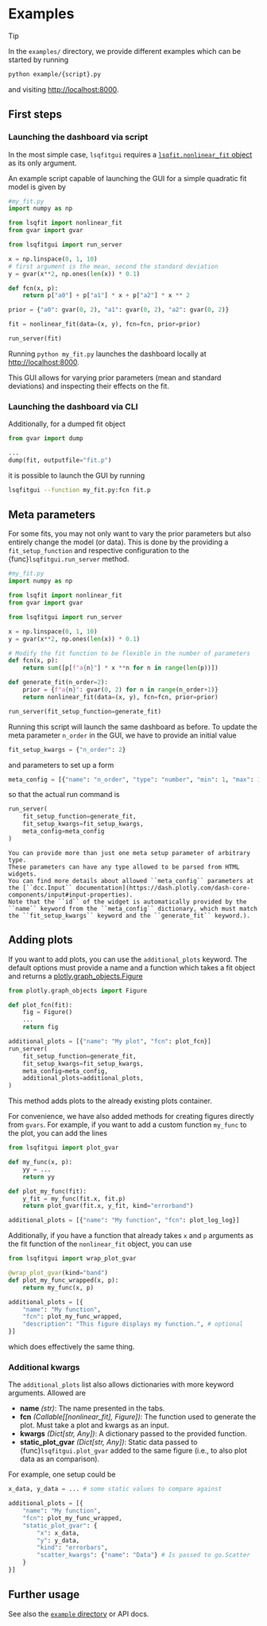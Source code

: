 # Examples

<div class="admonition tip">
<p class="admonition-title">Tip</p>

In the `examples/` directory, we provide different examples which can be started by running

```bash
python example/{script}.py
```

and visiting <http://localhost:8000>.

</div>

## First steps

### Launching the dashboard via script

In the most simple case, `lsqfitgui` requires a [`lsqfit.nonlinear_fit` object](https://lsqfit.readthedocs.io/en/latest/lsqfit.html#nonlinear-fit-objects) as its only argument.

An example script capable of launching the GUI for a simple quadratic fit model is given by
```python
#my_fit.py
import numpy as np

from lsqfit import nonlinear_fit
from gvar import gvar

from lsqfitgui import run_server

x = np.linspace(0, 1, 10)
# first argument is the mean, second the standard deviation
y = gvar(x**2, np.ones(len(x)) * 0.1)

def fcn(x, p):
    return p["a0"] + p["a1"] * x + p["a2"] * x ** 2

prior = {"a0": gvar(0, 2), "a1": gvar(0, 2), "a2": gvar(0, 2)}

fit = nonlinear_fit(data=(x, y), fcn=fcn, prior=prior)

run_server(fit)
```
Running `python my_fit.py` launches the dashboard locally at <http://localhost:8000>.

This GUI allows for varying prior parameters (mean and standard deviations) and inspecting their effects on the fit.

### Launching the dashboard via CLI

Additionally, for a dumped fit object
```python
from gvar import dump

...
dump(fit, outputfile="fit.p")
```
it is possible to launch the GUI by running
```bash
lsqfitgui --function my_fit.py:fcn fit.p
```

## Meta parameters

For some fits, you may not only want to vary the prior parameters but also entirely change the model (or data).
This is done by the providing a `fit_setup_function` and respective configuration to the {func}`lsqfitgui.run_server` method.

```python
#my_fit.py
import numpy as np

from lsqfit import nonlinear_fit
from gvar import gvar

from lsqfitgui import run_server

x = np.linspace(0, 1, 10)
y = gvar(x**2, np.ones(len(x)) * 0.1)

# Modify the fit function to be flexible in the number of parameters
def fcn(x, p):
    return sum([p[f"a{n}"] * x **n for n in range(len(p))])

def generate_fit(n_order=2):
    prior = {f"a{n}": gvar(0, 2) for n in range(n_order+1)}
    return nonlinear_fit(data=(x, y), fcn=fcn, prior=prior)

run_server(fit_setup_function=generate_fit)
```

Running this script will launch the same dashboard as before.
To update the meta parameter `n_order` in the GUI, we have to provide an initial value
```python
fit_setup_kwargs = {"n_order": 2}
```
and parameters to set up a form
```python
meta_config = [{"name": "n_order", "type": "number", "min": 1, "max": 10, "step": 1}]
```
so that the actual run command is
```python
run_server(
    fit_setup_function=generate_fit,
    fit_setup_kwargs=fit_setup_kwargs,
    meta_config=meta_config
)
```

```{note}
You can provide more than just one meta setup parameter of arbitrary type.
These parameters can have any type allowed to be parsed from HTML widgets.
You can find more details about allowed ``meta_config`` parameters at the [``dcc.Input`` documentation](https://dash.plotly.com/dash-core-components/input#input-properties).
Note that the ``id`` of the widget is automatically provided by the ``name`` keyword from the ``meta_config`` dictionary, which must match the ``fit_setup_kwargs`` keyword and the ``generate_fit`` keyword.).
```


## Adding plots

If you want to add plots, you can use the ``additional_plots`` keyword.
The default options must provide a name and a function which takes a fit object and returns a [plotly.graph_objects.Figure](https://plotly.com/python/creating-and-updating-figures/#figures-as-graph-objects)
```python
from plotly.graph_objects import Figure

def plot_fcn(fit):
    fig = Figure()
    ...
    return fig

additional_plots = [{"name": "My plot", "fcn": plot_fcn}]
run_server(
    fit_setup_function=generate_fit,
    fit_setup_kwargs=fit_setup_kwargs,
    meta_config=meta_config,
    additional_plots=additional_plots,
)
```
This method adds plots to the already existing plots container.

For convenience, we have also added methods for creating figures directly from ``gvars``.
For example, if you want to add a custom function ``my_func`` to the plot, you can add the lines
```python
from lsqfitgui import plot_gvar

def my_func(x, p):
    yy = ...
    return yy

def plot_my_func(fit):
    y_fit = my_func(fit.x, fit.p)
    return plot_gvar(fit.x, y_fit, kind="errorband")

additional_plots = [{"name": "My function", "fcn": plot_log_log}]
```
Additionally, if you have a function that already takes `x` and `p` arguments as the fit function of the `nonlinear_fit` object, you can use
```python
from lsqfitgui import wrap_plot_gvar

@wrap_plot_gvar(kind="band")
def plot_my_func_wrapped(x, p):
    return my_func(x, p)

additional_plots = [{
    "name": "My function",
    "fcn": plot_my_func_wrapped,
    "description": "This figure displays my function.", # optional
}]
```
which does effectively the same thing.

### Additional kwargs

The ``additional_plots`` list also allows dictionaries with more keyword arguments.
Allowed are

* **name** *(str)*: The name presented in the tabs.
* **fcn** *(Callable[[nonlinear_fit], Figure])*: The function used to generate the plot. Must take a plot and kwargs as an input.
* **kwargs** *(Dict[str, Any])*: A dictionary passed to the provided function.
* **static_plot_gvar** *(Dict[str, Any])*: Static data passed to {func}`lsqfitgui.plot_gvar` added to the same figure (i.e., to also plot data as an comparison).

For example, one setup could be
```python
x_data, y_data = ... # some static values to compare against

additional_plots = [{
    "name": "My function",
    "fcn": plot_my_func_wrapped,
    "static_plot_gvar": {
        "x": x_data,
        "y": y_data,
        "kind": "errorbars",
        "scatter_kwargs": {"name": "Data"} # Is passed to go.Scatter
    }
}]
```


## Further usage

See also the [``example`` directory](https://github.com/ckoerber/lsqfit-gui/tree/master/example) or API docs.
